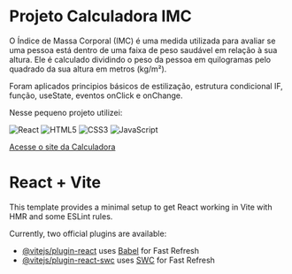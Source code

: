 # Projeto Calculadora IMC

O Índice de Massa Corporal (IMC) é uma medida utilizada para avaliar se uma pessoa está dentro de uma faixa de peso saudável em relação à sua altura. Ele é calculado dividindo o peso da pessoa em quilogramas pelo quadrado da sua altura em metros (kg/m²).

Foram aplicados principios básicos de estilização, estrutura condicional IF, função, useState, eventos onClick e onChange.

Nesse pequeno projeto utilizei:

![React](https://img.shields.io/badge/React-20232A?style=for-the-badge&logo=react&logoColor=61DAFB)
![HTML5](https://img.shields.io/badge/HTML5-E34F26?style=for-the-badge&logo=html5&logoColor=white)
![CSS3](https://img.shields.io/badge/CSS3-1572B6?style=for-the-badge&logo=css3&logoColor=white)
![JavaScript](https://img.shields.io/badge/JavaScript-F7DF1E?style=for-the-badge&logo=javascript&logoColor=black)



[Acesse o site da Calculadora](https://calculadora-imc-jhn.vercel.app/)


# React + Vite

This template provides a minimal setup to get React working in Vite with HMR and some ESLint rules.

Currently, two official plugins are available:

- [@vitejs/plugin-react](https://github.com/vitejs/vite-plugin-react/blob/main/packages/plugin-react/README.md) uses [Babel](https://babeljs.io/) for Fast Refresh
- [@vitejs/plugin-react-swc](https://github.com/vitejs/vite-plugin-react-swc) uses [SWC](https://swc.rs/) for Fast Refresh

